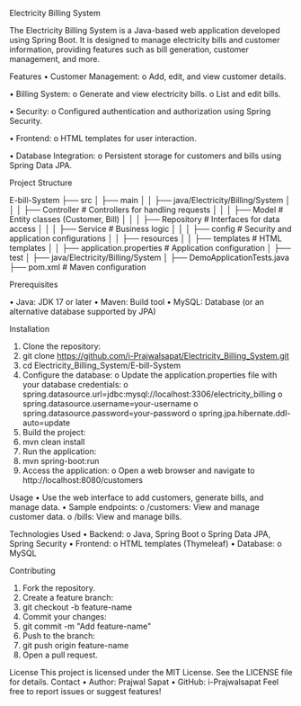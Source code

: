 Electricity Billing System

The Electricity Billing System is a Java-based web application developed using Spring Boot. It is designed to manage electricity bills and customer information, providing features such as bill generation, customer management, and more.


Features
•	Customer Management: 
o	Add, edit, and view customer details.

•	Billing System: 
o	Generate and view electricity bills.
o	List and edit bills.

•	Security: 
o	Configured authentication and authorization using Spring Security.

•	Frontend: 
o	HTML templates for user interaction.

•	Database Integration: 
o	Persistent storage for customers and bills using Spring Data JPA.


Project Structure

E-bill-System
├── src
│   ├── main
│   │   ├── java/Electricity/Billing/System
│   │   │   ├── Controller        # Controllers for handling requests
│   │   │   ├── Model             # Entity classes (Customer, Bill)
│   │   │   ├── Repository        # Interfaces for data access
│   │   │   ├── Service           # Business logic
│   │   │   ├── config            # Security and application configurations
│   │   ├── resources
│   │       ├── templates         # HTML templates
│   │       ├── application.properties  # Application configuration
│   ├── test
│       ├── java/Electricity/Billing/System
│           ├── DemoApplicationTests.java
├── pom.xml                        # Maven configuration

Prerequisites

•	Java: JDK 17 or later
•	Maven: Build tool
•	MySQL: Database (or an alternative database supported by JPA)

Installation
1.	Clone the repository:
2.	git clone https://github.com/i-Prajwalsapat/Electricity_Billing_System.git
3.	cd Electricity_Billing_System/E-bill-System
4.	Configure the database:
o	Update the application.properties file with your database credentials: 
o	spring.datasource.url=jdbc:mysql://localhost:3306/electricity_billing
o	spring.datasource.username=your-username
o	spring.datasource.password=your-password
o	spring.jpa.hibernate.ddl-auto=update
5.	Build the project:
6.	mvn clean install
7.	Run the application:
8.	mvn spring-boot:run
9.	Access the application:
o	Open a web browser and navigate to http://localhost:8080/customers

Usage
•	Use the web interface to add customers, generate bills, and manage data.
•	Sample endpoints: 
o	/customers: View and manage customer data.
o	/bills: View and manage bills.


Technologies Used
•	Backend: 
o	Java, Spring Boot
o	Spring Data JPA, Spring Security
•	Frontend: 
o	HTML templates (Thymeleaf)
•	Database: 
o	MySQL

Contributing
1.	Fork the repository.
2.	Create a feature branch: 
3.	git checkout -b feature-name
4.	Commit your changes: 
5.	git commit -m "Add feature-name"
6.	Push to the branch: 
7.	git push origin feature-name
8.	Open a pull request.
   
License
This project is licensed under the MIT License. See the LICENSE file for details.
Contact
•	Author: Prajwal Sapat
•	GitHub: i-Prajwalsapat
Feel free to report issues or suggest features!

